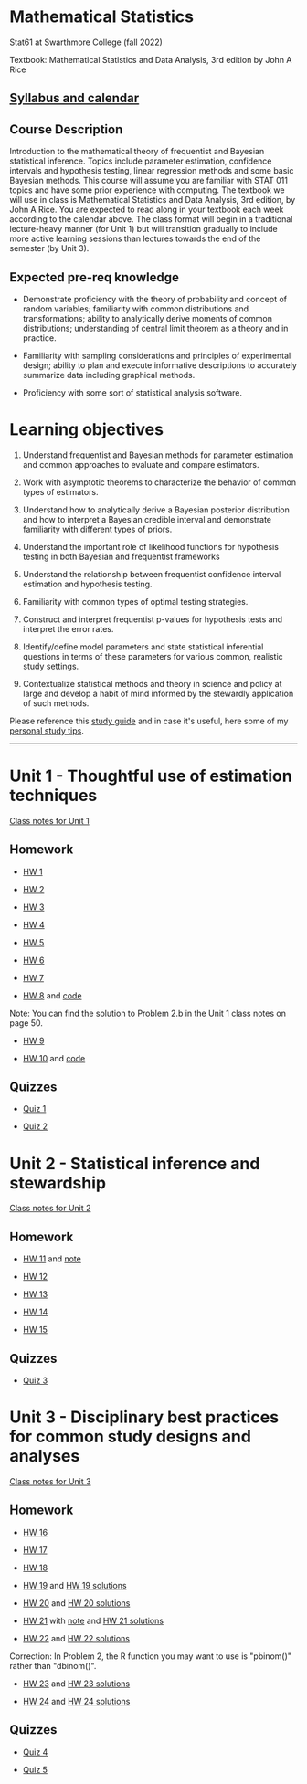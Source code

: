 # Mathematical Statistics 

Stat61 at Swarthmore College (fall 2022)

Textbook: Mathematical Statistics and Data Analysis, 3rd edition by John A Rice 

## [Syllabus and calendar](https://dr-suz.github.io/Stat61/F22%20Calendar%2C%20Syllabus%2C%20and%20Study%20Guide.pdf)


## Course Description

Introduction to the mathematical theory of frequentist and Bayesian statistical inference. Topics include parameter estimation, confidence intervals and hypothesis testing, linear regression methods and some basic Bayesian methods. This course will assume you are familiar with STAT 011 topics and have some prior experience with computing. The textbook we will use in class is Mathematical Statistics and Data Analysis, 3rd edition, by John A Rice. You are expected to read along in your textbook each week according to the calendar above. The class format will begin in a traditional lecture-heavy manner (for Unit 1) but will transition gradually to include more active learning sessions than lectures towards the end of the semester (by Unit 3). 


## Expected pre-req knowledge  

* Demonstrate proficiency with the theory of probability and concept of random variables; familiarity with common distributions and transformations; ability to analytically derive moments of common distributions; understanding of central limit theorem as a theory and in practice. 

* Familiarity with sampling considerations and principles of experimental design; ability to plan and execute informative descriptions to accurately summarize data including graphical methods. 

* Proficiency with some sort of statistical analysis software.

# Learning objectives 

1. Understand frequentist and Bayesian methods for parameter estimation and common approaches to evaluate and compare estimators.  

2. Work with asymptotic theorems to characterize the behavior of common types of estimators. 

3. Understand how to analytically derive a Bayesian posterior distribution and how to interpret a Bayesian credible interval and demonstrate familiarity with different types of priors.  

4. Understand the important role of likelihood functions for hypothesis testing in both Bayesian and frequentist frameworks 

5. Understand the relationship between frequentist confidence interval estimation and hypothesis testing.  

6. Familiarity with common types of optimal testing strategies.

7. Construct and interpret frequentist p-values for hypothesis tests and interpret the error rates. 

8. Identify/define model parameters and state statistical inferential questions in terms of these parameters for various common, realistic study settings.   

9. Contextualize statistical methods and theory in science and policy at large and develop a habit of mind informed by the stewardly application of such methods. 


Please reference this [study guide](https://dr-suz.github.io/Stat61/study_guide.html) and in case it's useful, here some of my [personal study tips](https://dr-suz.github.io/Stat61/Homework_Study_Tips.pdf).

***


# Unit 1 - Thoughtful use of estimation techniques

[Class notes for Unit 1](https://dr-suz.github.io/Stat61/Unit1_Complete_Notes.pdf)

## Homework 

* [HW 1](https://dr-suz.github.io/Stat61/hw1-template.pdf) 

* [HW 2](https://dr-suz.github.io/Stat61/hw2-template.pdf)

* [HW 3](https://dr-suz.github.io/Stat61/hw3-template.pdf)

* [HW 4](https://dr-suz.github.io/Stat61/hw4-template.pdf)

* [HW 5](https://dr-suz.github.io/Stat61/hw5-template.pdf)

* [HW 6](https://dr-suz.github.io/Stat61/hw6-template.pdf)

* [HW 7](https://dr-suz.github.io/Stat61/hw7-template.pdf)

* [HW 8](https://dr-suz.github.io/Stat61/hw8-template.pdf) and [code](https://dr-suz.github.io/Stat61/HW8_code.txt)

Note: You can find the solution to Problem 2.b in the Unit 1 class notes on page 50.

* [HW 9](https://dr-suz.github.io/Stat61/hw9-template.pdf)

* [HW 10](https://dr-suz.github.io/Stat61/hw10-template.pdf) and [code](https://dr-suz.github.io/Stat61/HW10_code.txt)

## Quizzes 

* [Quiz 1](https://dr-suz.github.io/Stat61/Quiz1.pdf)

* [Quiz 2](https://dr-suz.github.io/Stat61/Quiz2.pdf)


# Unit 2 - Statistical inference and stewardship 

[Class notes for Unit 2](https://dr-suz.github.io/Stat61/Unit2_Complete_Notes.pdf)

## Homework 

* [HW 11](https://dr-suz.github.io/Stat61/hw11-template.pdf) and [note](https://dr-suz.github.io/Stat61/HW11_note.html)

* [HW 12](https://dr-suz.github.io/Stat61/hw12-template.pdf)

* [HW 13](https://dr-suz.github.io/Stat61/w13-template.pdf)

* [HW 14](https://dr-suz.github.io/Stat61/hw14-template.pdf)

* [HW 15](https://dr-suz.github.io/Stat61/hw15-template.pdf)

## Quizzes 

* [Quiz 3](https://dr-suz.github.io/Stat61/Quiz3.pdf)

# Unit 3 - Disciplinary best practices for common study designs and analyses

[Class notes for Unit 3](https://dr-suz.github.io/Stat61/Unit3_Complete_Notes.pdf)

## Homework 

* [HW 16](https://dr-suz.github.io/Stat61/hw16-template.pdf)

* [HW 17](https://dr-suz.github.io/Stat61/hw17-template.pdf)

* [HW 18](https://dr-suz.github.io/Stat61/hw18-template.pdf)

* [HW 19](https://dr-suz.github.io/Stat61/hw19-template.pdf) and [HW 19 solutions](https://dr-suz.github.io/Stat61/hw19-solution.pdf)

* [HW 20](https://dr-suz.github.io/Stat61/hw10-template.pdf) and [HW 20 solutions](https://dr-suz.github.io/Stat61/hw20-solution.pdf)

* [HW 21](https://dr-suz.github.io/Stat61/hw21-template.pdf) with [note](https://dr-suz.github.io/Stat61/HW21_note.html) and [HW 21 solutions](https://dr-suz.github.io/Stat61/hw21-solns.pdf)


* [HW 22](https://dr-suz.github.io/Stat61/hw22-template.pdf) and [HW 22 solutions](https://dr-suz.github.io/Stat61/hw11-solns.pdf)

Correction: In Problem 2, the R function you may want to use is "pbinom()" rather than "dbinom()". 

* [HW 23](https://dr-suz.github.io/Stat61/hw23-template.pdf) and [HW 23 solutions](https://dr-suz.github.io/Stat61/hw23-solns.pdf)

* [HW 24](https://dr-suz.github.io/Stat61/hw24-template.pdf) and [HW 24 solutions](https://dr-suz.github.io/Stat61/hw24-solns.pdf)

## Quizzes 

* [Quiz 4](https://dr-suz.github.io/Stat61/Quiz4.pdf)

* [Quiz 5](https://dr-suz.github.io/Stat61/Quiz5.pdf) 
